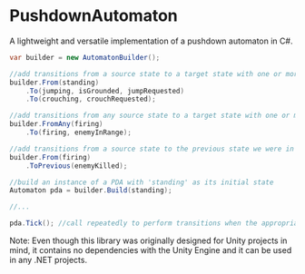 # PushdownAutomaton
A lightweight and versatile implementation of a pushdown automaton in C#.

```c#
var builder = new AutomatonBuilder();

//add transitions from a source state to a target state with one or more predicates
builder.From(standing)
    .To(jumping, isGrounded, jumpRequested)
    .To(crouching, crouchRequested);

//add transitions from any source state to a target state with one or more predicates
builder.FromAny(firing)
    .To(firing, enemyInRange);

//add transitions from a source state to the previous state we were in with one or more predicates
builder.From(firing)
    .ToPrevious(enemyKilled);

//build an instance of a PDA with 'standing' as its initial state
Automaton pda = builder.Build(standing);

//...

pda.Tick(); //call repeatedly to perform transitions when the appropriate predicates evaluate to true
```

Note: Even though this library was originally designed for Unity projects in mind, it contains no dependencies with the Unity Engine and it can be used in any .NET projects.
